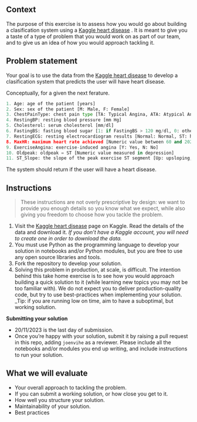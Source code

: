 ## Context

The purpose of this exercise is to assess how you would go about building a clasification system using a  [Kaggle heart disease](https://www.kaggle.com/code/kaanboke/beginner-friendly-catboost-with-optuna/notebook) . It is meant to give you a taste of a type of problem that you would work on as part of our team, and to give us an idea of how you would approach tackling it.

## Problem statement

Your goal is to use the data from the [Kaggle heart disease](https://www.kaggle.com/code/kaanboke/beginner-friendly-catboost-with-optuna/notebook) to develop a clasification system that predicts the user will have heart disease.

Conceptually, for a given the next ferature.

```python
1. Age: age of the patient [years]
2. Sex: sex of the patient [M: Male, F: Female]
3. ChestPainType: chest pain type [TA: Typical Angina, ATA: Atypical Angina, NAP: Non-Anginal Pain, ASY: Asymptomatic]
4. RestingBP: resting blood pressure [mm Hg]
5. Cholesterol: serum cholesterol [mm/dl]
6. FastingBS: fasting blood sugar [1: if FastingBS > 120 mg/dl, 0: otherwise]
7. RestingECG: resting electrocardiogram results [Normal: Normal, ST: having ST-T wave abnormality (T wave inversions and/or ST elevation or depression of > 0.05 mV), LVH: showing probable or definite left ventricular hypertrophy by Estes' criteria]
8. MaxHR: maximum heart rate achieved [Numeric value between 60 and 202]
9. ExerciseAngina: exercise-induced angina [Y: Yes, N: No]
10. Oldpeak: oldpeak = ST [Numeric value measured in depression]
11. ST_Slope: the slope of the peak exercise ST segment [Up: upsloping, Flat: flat, Down: downsloping]
```
The system should return if the user will have a heart disease.

## Instructions

> These instructions are not overly prescriptive by design: we want to provide you enough details so you know what we expect, while also giving you freedom to choose how you tackle the problem.

1. Visit the [Kaggle heart disease](https://www.kaggle.com/code/kaanboke/beginner-friendly-catboost-with-optuna/notebook) page on Kaggle. Read the details of the data and download it. _If you don’t have a Kaggle account, you will need to create one in order to download the data._
2. You must use Python as the programming language to develop your solution in notebooks and/or Python modules, but you are free to use any open source libraries and tools.
3. Fork the repository to develop your solution.
4. Solving this problem in production, at scale, is difficult. The intention behind this take home exercise is to see how you would approach building a quick solution to it (while learning new topics you may not be too familiar with). We do not expect you to deliver production-quality code, but try to use best-practices when implementing your solution. _Tip: if you are running low on time, aim to have a suboptimal, but working solution.
  
**Submitting your solution**

   - 20/11/2023 is the last day of submission.
   - Once you’re happy with your solution, submit it by raising a pull request in this repo, adding `joenvihe` as a reviewer. Please include all the notebooks and/or modules you end up writing, and include instructions to run your solution.

## What we will evaluate

- Your overall approach to tackling the problem.
- If you can submit a working solution, or how close you get to it.
- How well you structure your solution.
- Maintainability of your solution.
- Best practices
